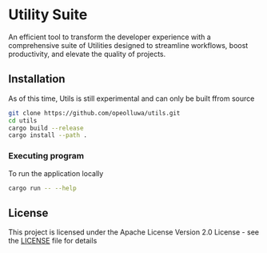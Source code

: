# Utility Suite 

An efficient tool to transform the developer experience with a comprehensive suite of Utilities designed to streamline workflows, boost productivity, and elevate the quality of projects.


##  Installation 
As of this time, Utils is still experimental and can only be built ffrom source 

  ```sh
  git clone https://github.com/opeolluwa/utils.git
  cd utils
  cargo build --release
  cargo install --path .
  ```

### Executing program

To run the application locally

```sh
cargo run -- --help
```


## License

This project is licensed under the Apache License
Version 2.0 License - see the [LICENSE](./LICENSE) file for details
